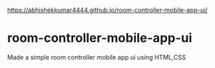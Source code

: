  https://abhishekkumar4444.github.io/room-controller-mobile-app-ui/

# room-controller-mobile-app-ui
Made a simple room controller mobile app ui using HTML,CSS
